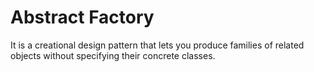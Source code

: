 # Abstract Factory
It is a creational design pattern that lets you produce families of related objects without specifying their concrete classes.
